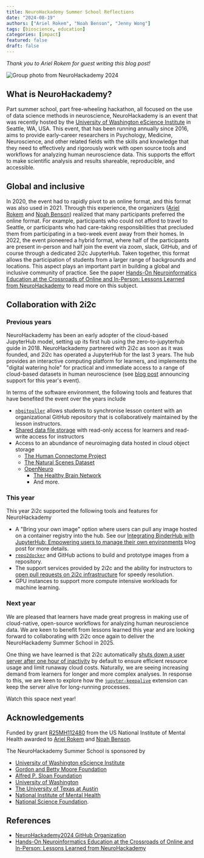 ```yaml
---
title: NeuroHackademy Summer School Reflections
date: "2024-08-19"
authors: ["Ariel Rokem", "Noah Benson", "Jenny Wong"]
tags: [bioscience, education]
categories: [impact]
featured: false
draft: false
---
```


_Thank you to Ariel Rokem for guest writing this blog post!_

![Group photo from NeuroHackademy 2024](featured.png "Group photo from NeuroHackademy 2024")

## What is NeuroHackademy?

Part summer school, part free-wheeling hackathon, all focused on the use of data science methods in neuroscience, NeuroHackademy is an event that was recently hosted by the [University of Washington eScience Institute](http://escience.washington.edu/) in Seattle, WA, USA. This event, that has been running annually since 2016, aims to provide early-career researchers in Psychology, Medicine, Neuroscience, and other related fields with the skills and knowledge that they need to effectively and rigorously work with open source tools and workflows for analyzing human neuroscience data. This supports the effort to make scientific analysis and results shareable, reproducible, and accessible.

## Global and inclusive

In 2020, the event had to rapidly pivot to an online format, and this format was also used in 2021. Through this experience, the organizers ([Ariel Rokem](https://arokem.org/) and [Noah Benson](https://nben.net/)) realized that many participants preferred the online format. For example, participants who could not afford to travel to Seattle, or participants who had care-taking responsibilities that precluded them from participating in a two-week event away from their homes.  In 2022, the event pioneered a hybrid format, where half of the participants are present in-person and half join the event via zoom, slack, GitHub, and of course through a dedicated 2i2c JupyterHub. Taken together, this format allows the participation of students from a larger range of backgrounds and locations. This aspect plays an important part in building a global and inclusive community of practice. See the paper [Hands-On Neuroinformatics Education at the Crossroads of Online and In-Person: Lessons Learned from NeuroHackademy](https://pubmed.ncbi.nlm.nih.gov/38763989/) to read more on this subject.

## Collaboration with 2i2c

### Previous years

NeuroHackademy has been an early adopter of the cloud-based JupyterHub model, setting up its first hub using the zero-to-jupyterhub guide in 2018. NeuroHackademy partnered with 2i2c as soon as it was founded, and 2i2c has operated a JupyterHub for the last 3 years. The hub provides an interactive computing platform for learners, and implements the "digital watering hole" for practical and immediate access to a range of cloud-based datasets in human neuroscience (see [blog post](blog/2024/NeuroHackademy-summer-school/index.md) announcing support for this year's event).

In terms of the software environment, the following tools and features that have benefited the event over the years include

- [`nbgitpuller`](https://github.com/jupyterhub/nbgitpuller) allows students to synchronise lesson content with an organizational GitHub repository that is collaboratively maintained by the lesson instructors.
- [Shared data file storage](https://docs.2i2c.org/user/topics/data/sharing/) with read-only access for learners and read-write access for instructors
- Access to an abundance of neuroimaging data hosted in cloud object storage
  - [The Human Connectome Project](https://www.humanconnectome.org/)
  - [The Natural Scenes Dataset](https://naturalscenesdataset.org/)
  - [OpenNeuro](https://openneuro.org/)
    - [The Healthy Brain Network](https://fcp-indi.s3.amazonaws.com/index.html#data/Projects/HBN/)
    - And more.
### This year

This year 2i2c supported the following tools and features for NeuroHackademy

- A "Bring your own image" option where users can pull any image hosted on a container registry into the hub. See our [Integrating BinderHub with JupyterHub: Empowering users to manage their own environments](blog/2024/jupyterhub-binderhub-gesis) blog post for more details.
- [`repo2docker`](https://github.com/jupyterhub/repo2docker) and GitHub actions to build and prototype images from a repository.
- The support services provided by 2i2c and the ability for instructors to [open pull requests on 2i2c infrastructure](https://infrastructure.2i2c.org/contributing/community-partner/) for speedy resolution.
- GPU instances to support more compute intensive workloads for machine learning.

### Next year

We are pleased that learners have made great progress in making use of cloud-native, open-source workflows for analyzing human neuroscience data. We are keen to benefit from lessons learned this year and are looking forward to collaborating with 2i2c once again to deliver the NeuroHackademy Summer School in 2025.

One thing we have learned is that 2i2c automatically [shuts down a user server after one hour of inactivity](https://docs.2i2c.org/admin/howto/control-user-server/#stop-user-servers-after-inactivity) by default to ensure efficient resource usage and limit runaway cloud costs. Naturally, we are seeing increasing demand from learners for longer and more complex analyses. In response to this, we are keen to explore how the [`jupyter-keepalive`](https://github.com/minrk/jupyter-keepalive) extension can keep the server alive for long-running processes.

Watch this space next year!

## Acknowledgements

Funded by grant [R25MH112480](https://pubmed.ncbi.nlm.nih.gov/38763989/) from the US National Institute of Mental Health awarded to [Ariel Rokem](https://arokem.org/) and [Noah Benson](https://nben.net/).

The NeuroHackademy Summer School is sponsored by

- [University of Washington eScience Institute](http://escience.washington.edu/)
- [Gordon and Betty Moore Foundation](http://www.moore.org/)
- [Alfred P. Sloan Foundation](http://sloan.org/)
- [University of Washington](http://www.washington.edu/)
- [The University of Texas at Austin](https://www.utexas.edu/)
- [National Institute of Mental Health](https://www.nimh.nih.gov/)
- [National Science Foundation](https://www.nsf.gov/).

## References

- [NeuroHackademy2024 GitHub Organization](https://github.com/NeuroHackademy2024)
- [Hands-On Neuroinformatics Education at the Crossroads of Online and In-Person: Lessons Learned from NeuroHackademy](https://pubmed.ncbi.nlm.nih.gov/38763989/)